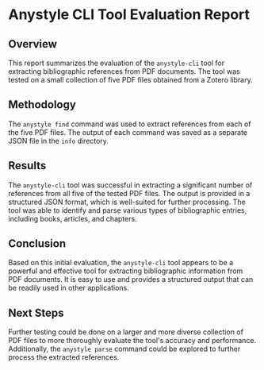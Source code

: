 # Anystyle CLI Tool Evaluation Report

## Overview

This report summarizes the evaluation of the `anystyle-cli` tool for extracting bibliographic references from PDF documents. The tool was tested on a small collection of five PDF files obtained from a Zotero library.

## Methodology

The `anystyle find` command was used to extract references from each of the five PDF files. The output of each command was saved as a separate JSON file in the `info` directory.

## Results

The `anystyle-cli` tool was successful in extracting a significant number of references from all five of the tested PDF files. The output is provided in a structured JSON format, which is well-suited for further processing. The tool was able to identify and parse various types of bibliographic entries, including books, articles, and chapters.

## Conclusion

Based on this initial evaluation, the `anystyle-cli` tool appears to be a powerful and effective tool for extracting bibliographic information from PDF documents. It is easy to use and provides a structured output that can be readily used in other applications.

## Next Steps

Further testing could be done on a larger and more diverse collection of PDF files to more thoroughly evaluate the tool's accuracy and performance. Additionally, the `anystyle parse` command could be explored to further process the extracted references.
